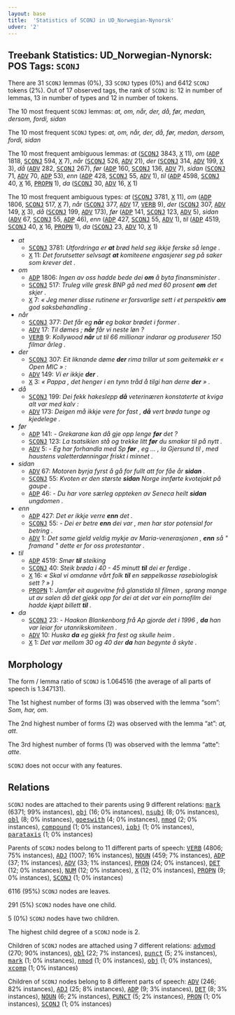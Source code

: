 ```yaml
---
layout: base
title:  'Statistics of SCONJ in UD_Norwegian-Nynorsk'
udver: '2'
---
```


## Treebank Statistics: UD_Norwegian-Nynorsk: POS Tags: `SCONJ`

There are 31 `SCONJ` lemmas (0%), 33 `SCONJ` types (0%) and 6412 `SCONJ` tokens (2%).
Out of 17 observed tags, the rank of `SCONJ` is: 12 in number of lemmas, 13 in number of types and 12 in number of tokens.

The 10 most frequent `SCONJ` lemmas: <em>at, om, når, der, då, før, medan, dersom, fordi, sidan</em>

The 10 most frequent `SCONJ` types:  <em>at, om, når, der, då, før, medan, dersom, fordi, sidan</em>

The 10 most frequent ambiguous lemmas: <em>at</em> (<tt><a href="no_nynorsk-pos-SCONJ.html">SCONJ</a></tt> 3843, <tt><a href="no_nynorsk-pos-X.html">X</a></tt> 11), <em>om</em> (<tt><a href="no_nynorsk-pos-ADP.html">ADP</a></tt> 1818, <tt><a href="no_nynorsk-pos-SCONJ.html">SCONJ</a></tt> 594, <tt><a href="no_nynorsk-pos-X.html">X</a></tt> 7), <em>når</em> (<tt><a href="no_nynorsk-pos-SCONJ.html">SCONJ</a></tt> 526, <tt><a href="no_nynorsk-pos-ADV.html">ADV</a></tt> 21), <em>der</em> (<tt><a href="no_nynorsk-pos-SCONJ.html">SCONJ</a></tt> 314, <tt><a href="no_nynorsk-pos-ADV.html">ADV</a></tt> 199, <tt><a href="no_nynorsk-pos-X.html">X</a></tt> 3), <em>då</em> (<tt><a href="no_nynorsk-pos-ADV.html">ADV</a></tt> 282, <tt><a href="no_nynorsk-pos-SCONJ.html">SCONJ</a></tt> 267), <em>før</em> (<tt><a href="no_nynorsk-pos-ADP.html">ADP</a></tt> 160, <tt><a href="no_nynorsk-pos-SCONJ.html">SCONJ</a></tt> 136, <tt><a href="no_nynorsk-pos-ADV.html">ADV</a></tt> 7), <em>sidan</em> (<tt><a href="no_nynorsk-pos-SCONJ.html">SCONJ</a></tt> 71, <tt><a href="no_nynorsk-pos-ADV.html">ADV</a></tt> 70, <tt><a href="no_nynorsk-pos-ADP.html">ADP</a></tt> 53), <em>enn</em> (<tt><a href="no_nynorsk-pos-ADP.html">ADP</a></tt> 428, <tt><a href="no_nynorsk-pos-SCONJ.html">SCONJ</a></tt> 55, <tt><a href="no_nynorsk-pos-ADV.html">ADV</a></tt> 1), <em>til</em> (<tt><a href="no_nynorsk-pos-ADP.html">ADP</a></tt> 4598, <tt><a href="no_nynorsk-pos-SCONJ.html">SCONJ</a></tt> 40, <tt><a href="no_nynorsk-pos-X.html">X</a></tt> 16, <tt><a href="no_nynorsk-pos-PROPN.html">PROPN</a></tt> 1), <em>da</em> (<tt><a href="no_nynorsk-pos-SCONJ.html">SCONJ</a></tt> 30, <tt><a href="no_nynorsk-pos-ADV.html">ADV</a></tt> 16, <tt><a href="no_nynorsk-pos-X.html">X</a></tt> 1)

The 10 most frequent ambiguous types:  <em>at</em> (<tt><a href="no_nynorsk-pos-SCONJ.html">SCONJ</a></tt> 3781, <tt><a href="no_nynorsk-pos-X.html">X</a></tt> 11), <em>om</em> (<tt><a href="no_nynorsk-pos-ADP.html">ADP</a></tt> 1806, <tt><a href="no_nynorsk-pos-SCONJ.html">SCONJ</a></tt> 517, <tt><a href="no_nynorsk-pos-X.html">X</a></tt> 7), <em>når</em> (<tt><a href="no_nynorsk-pos-SCONJ.html">SCONJ</a></tt> 377, <tt><a href="no_nynorsk-pos-ADV.html">ADV</a></tt> 17, <tt><a href="no_nynorsk-pos-VERB.html">VERB</a></tt> 9), <em>der</em> (<tt><a href="no_nynorsk-pos-SCONJ.html">SCONJ</a></tt> 307, <tt><a href="no_nynorsk-pos-ADV.html">ADV</a></tt> 149, <tt><a href="no_nynorsk-pos-X.html">X</a></tt> 3), <em>då</em> (<tt><a href="no_nynorsk-pos-SCONJ.html">SCONJ</a></tt> 199, <tt><a href="no_nynorsk-pos-ADV.html">ADV</a></tt> 173), <em>før</em> (<tt><a href="no_nynorsk-pos-ADP.html">ADP</a></tt> 141, <tt><a href="no_nynorsk-pos-SCONJ.html">SCONJ</a></tt> 123, <tt><a href="no_nynorsk-pos-ADV.html">ADV</a></tt> 5), <em>sidan</em> (<tt><a href="no_nynorsk-pos-ADV.html">ADV</a></tt> 67, <tt><a href="no_nynorsk-pos-SCONJ.html">SCONJ</a></tt> 55, <tt><a href="no_nynorsk-pos-ADP.html">ADP</a></tt> 46), <em>enn</em> (<tt><a href="no_nynorsk-pos-ADP.html">ADP</a></tt> 427, <tt><a href="no_nynorsk-pos-SCONJ.html">SCONJ</a></tt> 55, <tt><a href="no_nynorsk-pos-ADV.html">ADV</a></tt> 1), <em>til</em> (<tt><a href="no_nynorsk-pos-ADP.html">ADP</a></tt> 4519, <tt><a href="no_nynorsk-pos-SCONJ.html">SCONJ</a></tt> 40, <tt><a href="no_nynorsk-pos-X.html">X</a></tt> 16, <tt><a href="no_nynorsk-pos-PROPN.html">PROPN</a></tt> 1), <em>da</em> (<tt><a href="no_nynorsk-pos-SCONJ.html">SCONJ</a></tt> 23, <tt><a href="no_nynorsk-pos-ADV.html">ADV</a></tt> 10, <tt><a href="no_nynorsk-pos-X.html">X</a></tt> 1)


* <em>at</em>
  * <tt><a href="no_nynorsk-pos-SCONJ.html">SCONJ</a></tt> 3781: <em>Utfordringa er <b>at</b> brød held seg ikkje ferske så lenge .</em>
  * <tt><a href="no_nynorsk-pos-X.html">X</a></tt> 11: <em>Det forutsetter selvsagt <b>at</b> komiteene engasjerer seg på saker som krever det .</em>
* <em>om</em>
  * <tt><a href="no_nynorsk-pos-ADP.html">ADP</a></tt> 1806: <em>Ingen av oss hadde bede dei <b>om</b> å byta finansminister .</em>
  * <tt><a href="no_nynorsk-pos-SCONJ.html">SCONJ</a></tt> 517: <em>Truleg ville gresk BNP gå ned med 60 prosent <b>om</b> det skjer .</em>
  * <tt><a href="no_nynorsk-pos-X.html">X</a></tt> 7: <em>« Jeg mener disse rutinene er forsvarlige sett i et perspektiv <b>om</b> god saksbehandling .</em>
* <em>når</em>
  * <tt><a href="no_nynorsk-pos-SCONJ.html">SCONJ</a></tt> 377: <em>Det får eg <b>når</b> eg bakar brødet i former .</em>
  * <tt><a href="no_nynorsk-pos-ADV.html">ADV</a></tt> 17: <em>Til dømes ; <b>når</b> får vi neste løn ?</em>
  * <tt><a href="no_nynorsk-pos-VERB.html">VERB</a></tt> 9: <em>Kollywood <b>når</b> ut til 66 millionar indarar og produserer 150 filmar årleg .</em>
* <em>der</em>
  * <tt><a href="no_nynorsk-pos-SCONJ.html">SCONJ</a></tt> 307: <em>Eit liknande døme <b>der</b> rima trillar ut som geitemøkk er « Open MIC » :</em>
  * <tt><a href="no_nynorsk-pos-ADV.html">ADV</a></tt> 149: <em>Vi er ikkje <b>der</b> .</em>
  * <tt><a href="no_nynorsk-pos-X.html">X</a></tt> 3: <em>« Pappa , det henger i en tynn tråd å tilgi han derre <b>der</b> » .</em>
* <em>då</em>
  * <tt><a href="no_nynorsk-pos-SCONJ.html">SCONJ</a></tt> 199: <em>Dei fekk hakeslepp <b>då</b> veterinæren konstaterte at kviga alt var med kalv :</em>
  * <tt><a href="no_nynorsk-pos-ADV.html">ADV</a></tt> 173: <em>Deigen må ikkje vere for fast , <b>då</b> vert brøda tunge og kjedelege .</em>
* <em>før</em>
  * <tt><a href="no_nynorsk-pos-ADP.html">ADP</a></tt> 141: <em>- Grekarane kan då gje opp lenge <b>før</b> det ?</em>
  * <tt><a href="no_nynorsk-pos-SCONJ.html">SCONJ</a></tt> 123: <em>La tsatsikien stå og trekke litt <b>før</b> du smakar til på nytt .</em>
  * <tt><a href="no_nynorsk-pos-ADV.html">ADV</a></tt> 5: <em>- Eg har forhandla med Sp <b>før</b> , eg ... , la Gjersund til , med haustens valetterdønningar friskt i minnet .</em>
* <em>sidan</em>
  * <tt><a href="no_nynorsk-pos-ADV.html">ADV</a></tt> 67: <em>Motoren byrja fyrst å gå for fullt att for fåe år <b>sidan</b> .</em>
  * <tt><a href="no_nynorsk-pos-SCONJ.html">SCONJ</a></tt> 55: <em>Kvoten er den største <b>sidan</b> Norge innførte kvotejakt på gaupe .</em>
  * <tt><a href="no_nynorsk-pos-ADP.html">ADP</a></tt> 46: <em>- Du har vore særleg oppteken av Seneca heilt <b>sidan</b> ungdomen .</em>
* <em>enn</em>
  * <tt><a href="no_nynorsk-pos-ADP.html">ADP</a></tt> 427: <em>Det er ikkje verre <b>enn</b> det .</em>
  * <tt><a href="no_nynorsk-pos-SCONJ.html">SCONJ</a></tt> 55: <em>- Dei er betre <b>enn</b> dei var , men har stor potensial for betring .</em>
  * <tt><a href="no_nynorsk-pos-ADV.html">ADV</a></tt> 1: <em>Det same gjeld veldig mykje av Maria-venerasjonen , <b>enn</b> så " framand " dette er for oss protestantar .</em>
* <em>til</em>
  * <tt><a href="no_nynorsk-pos-ADP.html">ADP</a></tt> 4519: <em>Smør <b>til</b> steiking</em>
  * <tt><a href="no_nynorsk-pos-SCONJ.html">SCONJ</a></tt> 40: <em>Steik brøda i 40 - 45 minutt <b>til</b> dei er ferdige .</em>
  * <tt><a href="no_nynorsk-pos-X.html">X</a></tt> 16: <em>« Skal vi omdanne vårt folk <b>til</b> en søppelkasse rasebiologisk sett ? » )</em>
  * <tt><a href="no_nynorsk-pos-PROPN.html">PROPN</a></tt> 1: <em>Jamfør eit augevitne frå glanstida til filmen , sprang mange ut av salen då det gjekk opp for dei at det var ein pornofilm dei hadde kjøpt billett <b>til</b> .</em>
* <em>da</em>
  * <tt><a href="no_nynorsk-pos-SCONJ.html">SCONJ</a></tt> 23: <em>- Haakon Blankenborg frå Ap gjorde det i 1996 , <b>da</b> han var leiar for utanrikskomiteen .</em>
  * <tt><a href="no_nynorsk-pos-ADV.html">ADV</a></tt> 10: <em>Huska <b>da</b> eg gjekk fra fest og skulle heim .</em>
  * <tt><a href="no_nynorsk-pos-X.html">X</a></tt> 1: <em>Det var mellom 30 og 40 der <b>da</b> han begynte å skyte .</em>

## Morphology

The form / lemma ratio of `SCONJ` is 1.064516 (the average of all parts of speech is 1.347131).

The 1st highest number of forms (3) was observed with the lemma “som”: <em>Som, har, om</em>.

The 2nd highest number of forms (2) was observed with the lemma “at”: <em>at, att</em>.

The 3rd highest number of forms (1) was observed with the lemma “atte”: <em>atte</em>.

`SCONJ` does not occur with any features.


## Relations

`SCONJ` nodes are attached to their parents using 9 different relations: <tt><a href="no_nynorsk-dep-mark.html">mark</a></tt> (6371; 99% instances), <tt><a href="no_nynorsk-dep-obj.html">obj</a></tt> (16; 0% instances), <tt><a href="no_nynorsk-dep-nsubj.html">nsubj</a></tt> (8; 0% instances), <tt><a href="no_nynorsk-dep-obl.html">obl</a></tt> (8; 0% instances), <tt><a href="no_nynorsk-dep-goeswith.html">goeswith</a></tt> (4; 0% instances), <tt><a href="no_nynorsk-dep-nmod.html">nmod</a></tt> (2; 0% instances), <tt><a href="no_nynorsk-dep-compound.html">compound</a></tt> (1; 0% instances), <tt><a href="no_nynorsk-dep-iobj.html">iobj</a></tt> (1; 0% instances), <tt><a href="no_nynorsk-dep-parataxis.html">parataxis</a></tt> (1; 0% instances)

Parents of `SCONJ` nodes belong to 11 different parts of speech: <tt><a href="no_nynorsk-pos-VERB.html">VERB</a></tt> (4806; 75% instances), <tt><a href="no_nynorsk-pos-ADJ.html">ADJ</a></tt> (1007; 16% instances), <tt><a href="no_nynorsk-pos-NOUN.html">NOUN</a></tt> (459; 7% instances), <tt><a href="no_nynorsk-pos-ADP.html">ADP</a></tt> (37; 1% instances), <tt><a href="no_nynorsk-pos-ADV.html">ADV</a></tt> (33; 1% instances), <tt><a href="no_nynorsk-pos-PRON.html">PRON</a></tt> (24; 0% instances), <tt><a href="no_nynorsk-pos-DET.html">DET</a></tt> (12; 0% instances), <tt><a href="no_nynorsk-pos-NUM.html">NUM</a></tt> (12; 0% instances), <tt><a href="no_nynorsk-pos-X.html">X</a></tt> (12; 0% instances), <tt><a href="no_nynorsk-pos-PROPN.html">PROPN</a></tt> (9; 0% instances), <tt><a href="no_nynorsk-pos-SCONJ.html">SCONJ</a></tt> (1; 0% instances)

6116 (95%) `SCONJ` nodes are leaves.

291 (5%) `SCONJ` nodes have one child.

5 (0%) `SCONJ` nodes have two children.

The highest child degree of a `SCONJ` node is 2.

Children of `SCONJ` nodes are attached using 7 different relations: <tt><a href="no_nynorsk-dep-advmod.html">advmod</a></tt> (270; 90% instances), <tt><a href="no_nynorsk-dep-obl.html">obl</a></tt> (22; 7% instances), <tt><a href="no_nynorsk-dep-punct.html">punct</a></tt> (5; 2% instances), <tt><a href="no_nynorsk-dep-mark.html">mark</a></tt> (1; 0% instances), <tt><a href="no_nynorsk-dep-nmod.html">nmod</a></tt> (1; 0% instances), <tt><a href="no_nynorsk-dep-obj.html">obj</a></tt> (1; 0% instances), <tt><a href="no_nynorsk-dep-xcomp.html">xcomp</a></tt> (1; 0% instances)

Children of `SCONJ` nodes belong to 8 different parts of speech: <tt><a href="no_nynorsk-pos-ADV.html">ADV</a></tt> (246; 82% instances), <tt><a href="no_nynorsk-pos-ADJ.html">ADJ</a></tt> (25; 8% instances), <tt><a href="no_nynorsk-pos-ADP.html">ADP</a></tt> (9; 3% instances), <tt><a href="no_nynorsk-pos-DET.html">DET</a></tt> (8; 3% instances), <tt><a href="no_nynorsk-pos-NOUN.html">NOUN</a></tt> (6; 2% instances), <tt><a href="no_nynorsk-pos-PUNCT.html">PUNCT</a></tt> (5; 2% instances), <tt><a href="no_nynorsk-pos-PRON.html">PRON</a></tt> (1; 0% instances), <tt><a href="no_nynorsk-pos-SCONJ.html">SCONJ</a></tt> (1; 0% instances)

